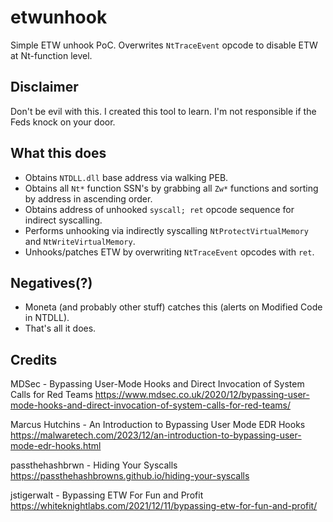 # etwunhook
Simple ETW unhook PoC. Overwrites `NtTraceEvent` opcode to disable ETW at Nt-function level.

## Disclaimer
Don't be evil with this. I created this tool to learn. I'm not responsible if the Feds knock on your door.

## What this does
- Obtains `NTDLL.dll` base address via walking PEB.
- Obtains all `Nt*` function SSN's by grabbing all `Zw*` functions and sorting by address in ascending order.
- Obtains address of unhooked `syscall; ret` opcode sequence for indirect syscalling.
- Performs unhooking via indirectly syscalling `NtProtectVirtualMemory` and `NtWriteVirtualMemory`.
- Unhooks/patches ETW by overwriting `NtTraceEvent` opcodes with `ret`.

## Negatives(?)
- Moneta (and probably other stuff) catches this (alerts on Modified Code in NTDLL).
- That's all it does.

## Credits
MDSec - Bypassing User-Mode Hooks and Direct Invocation of System Calls for Red Teams
https://www.mdsec.co.uk/2020/12/bypassing-user-mode-hooks-and-direct-invocation-of-system-calls-for-red-teams/

Marcus Hutchins - An Introduction to Bypassing User Mode EDR Hooks
https://malwaretech.com/2023/12/an-introduction-to-bypassing-user-mode-edr-hooks.html

passthehashbrwn - Hiding Your Syscalls
https://passthehashbrowns.github.io/hiding-your-syscalls

jstigerwalt - Bypassing ETW For Fun and Profit
https://whiteknightlabs.com/2021/12/11/bypassing-etw-for-fun-and-profit/
